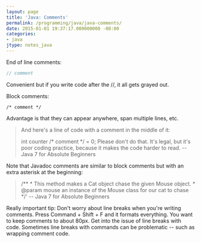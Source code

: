 ```yaml
---
layout: page
title: 'Java: Comments'
permalink: /programming/java/java-comments/
date: 2015-01-01 19:37:17.000000000 -08:00
categories:
- java
jtype: notes_java
---
```



End of line comments:

```java
// comment
```

Convenient but if you write code after the //, it all gets grayed out.

Block comments:

```
/* comment */
```

Advantage is that they can appear anywhere, span multiple lines, etc.

> And here's a line of code with a comment in the middle of it:
>
> int counter /* comment */ = 0;
>  Please don't do that. It's legal, but it's poor coding practice, because it makes the code harder to read.
>  -- Java 7 for Absolute Beginners

Note that Javadoc comments are similar to block comments but with an extra asterisk at the beginning:

> /**
>        * This method makes a Cat object chase the given Mouse object.
>        * @param mouse an instance of the Mouse class for our cat to chase
>        */'
>        -- Java 7 for Absolute Beginners

Really important tip: Don't worry about line breaks when you're writing comments. Press Command + Shift + F and it formats everything. You want to keep comments to about 80px. Get into the issue of line breaks with code. Sometimes line breaks with commands can be problematic -- such as wrapping comment code.